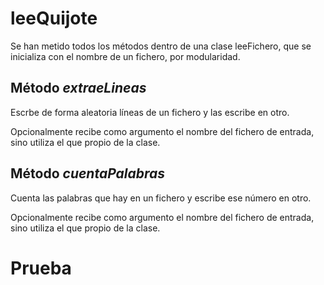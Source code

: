 # leeQuijote

Se han metido todos los métodos dentro de una clase leeFichero, que se inicializa con el nombre de un fichero, por modularidad.

## Método _extraeLineas_
Escrbe de forma aleatoria líneas de un fichero y las escribe en otro.

Opcionalmente recibe como argumento el nombre del fichero de entrada, sino utiliza el que propio de la clase. 

## Método _cuentaPalabras_
Cuenta las palabras que hay en un fichero y escribe ese número en otro.

Opcionalmente recibe como argumento el nombre del fichero de entrada, sino utiliza el que propio de la clase. 

# Prueba
